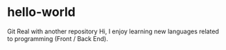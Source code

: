 # hello-world
Git Real with another repository
Hi, I enjoy learning new languages related to programming (Front / Back End).
